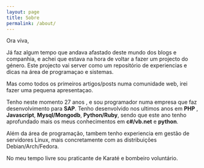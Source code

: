 ```yaml
---
layout: page
title: Sobre
permalink: /about/
---
```


Ora viva,

Já faz algum tempo que andava afastado deste mundo dos blogs e companhia, e achei
que estava na hora de voltar a fazer um projecto do género.
Este projecto vai server como um repositório de experiencias e dicas na área de programaçao e sistemas.

Mas como todos os primeiros artigos/posts numa comunidade web, irei fazer uma pequena apresentaçao.

Tenho neste momento 27 anos , e sou programador numa empresa que faz desenvolvimento para **SAP**.
Tenho desenvolvido nos ultimos anos em **PHP** , **Javascript**, **Mysql/Mongodb**, **Python/Ruby**, sendo que este ano
tenho aprofundado mais os meus conhecimentos em **c#/vb.net** e **python**.

Além da área de programação, tambem tenho experiencia em gestão de servidores Linux,
mais concretamente com as distribuições Debian/Arch/Fedora.

No meu tempo livre sou praticante de Karaté e bombeiro voluntário.